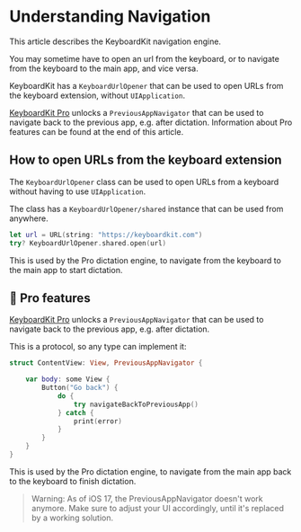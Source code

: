 # Understanding Navigation

This article describes the KeyboardKit navigation engine.

You may sometime have to open an url from the keyboard, or to navigate from the keyboard to the main app, and vice versa.

KeyboardKit has a ``KeyboardUrlOpener`` that can be used to open URLs from the keyboard extension, without `UIApplication`.

[KeyboardKit Pro][Pro] unlocks a `PreviousAppNavigator` that can be used to navigate back to the previous app, e.g. after dictation. Information about Pro features can be found at the end of this article.



## How to open URLs from the keyboard extension

The ``KeyboardUrlOpener`` class can be used to open URLs from a keyboard without having to use `UIApplication`.

The class has a ``KeyboardUrlOpener/shared`` instance that can be used from anywhere.

```swift
let url = URL(string: "https://keyboardkit.com")
try? KeyboardUrlOpener.shared.open(url)
```

This is used by the Pro dictation engine, to navigate from the keyboard to the main app to start dictation.



## 👑 Pro features

[KeyboardKit Pro][Pro] unlocks a `PreviousAppNavigator` that can be used to navigate back to the previous app, e.g. after dictation.

This is a protocol, so any type can implement it:

```swift
struct ContentView: View, PreviousAppNavigator {

    var body: some View {
        Button("Go back") {
            do {
                try navigateBackToPreviousApp()
            } catch {
                print(error)
            }
        }
    }
}
```

This is used by the Pro dictation engine, to navigate from the main app back to the keyboard to finish dictation.

> Warning: As of iOS 17, the PreviousAppNavigator doesn't work anymore. Make sure to adjust your UI accordingly, until it's replaced by a working solution.


[Pro]: https://github.com/KeyboardKit/KeyboardKitPro   
